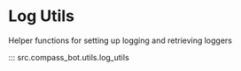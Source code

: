 # Log Utils

Helper functions for setting up logging and retrieving loggers

::: src.compass_bot.utils.log_utils
